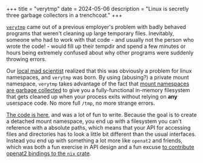 +++
title = "verytmp"
date = 2024-05-06
description = "Linux is secretly three garbage collectors in a trenchcoat."
+++

[`verytmp`][verytmp] came out of a previous employer's problem with badly behaved programs that weren't cleaning up large temporary files. Inevitably, someone who had to work with that code - and usually not the person who wrote the code! - would fill up their tempdir and spend a few minutes or hours being extremely confused about why other programs were suddenly throwing errors.

Our [local mad scientist][geofft] realized that this was obviously a problem for linux namespaces, and `verytmp` was born. By using (abusing?) a private mount namespace, `verytmp` takes advantage of the fact that [mount namespaces are garbage collected][ns] to give you a fully-functional in-memory filesystem that gets cleaned up when your process exits without relying on **any** userspace code. No more full `/tmp`, no more strange errors.

[The code is here][verytmp], and was a lot of fun to write. Because the goal is to create a detached mount namespace, you end up with a filesystem you can't reference with a absolute paths, which means that your API for accessing files and directories has to look a little bit different than the usual interfaces. Instead you end up with something a lot more like `openat2` and friends, which was both a fun exercise in API design and a fun excuse [to contribute openat2 bindings to the `nix` crate][pr].

[geofft]: https://twitter.com/geofft
[verytmp]: https://github.com/blinsay/verytmp
[pr]: https://github.com/nix-rust/nix/pull/2339
[ns]: https://unix.stackexchange.com/questions/212172/what-happens-if-the-last-process-in-a-namespace-exits
